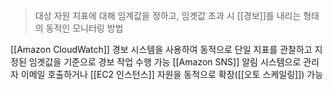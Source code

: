 > 대상 자원 지표에 대해 임계값을 정하고, 임곗값 초과 시 [[경보]]를 내리는 형태의 동적인 모니터링 방법

[[Amazon CloudWatch]] 경보 시스템을 사용하여 동적으로 단일 지표를 관찰하고 지정된 임곗값을 기준으로 경보 작업 수행 가능
[[Amazon SNS]] 알림 시스템으로 관리자 이메일 호출하거나 [[EC2 인스턴스]] 자원을 동적으로 확장([[오토 스케일링]]) 가능


